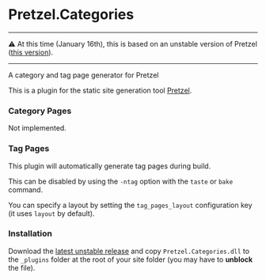 # Pretzel.Categories

----

:warning: At this time (January 16th), this is based on an unstable version of Pretzel ([this version](https://ci.appveyor.com/project/laedit/pretzel/build/0.3.1-ci.18%20(Build%20311)/artifacts)).

-----

A category and tag page generator for Pretzel

This is a plugin for the static site generation tool [Pretzel](https://github.com/Code52/pretzel).

### Category Pages

Not implemented.

### Tag Pages

This plugin will automatically generate tag pages during build.

This can be disabled by using the `-ntag` option with the `taste` or `bake` command.

You can specify a layout by setting the `tag_pages_layout` configuration key (it uses `layout` by default).

### Installation

Download the [latest unstable release](https://ci.appveyor.com/project/k94ll13nn3/pretzel-categories) and copy `Pretzel.Categories.dll` to the `_plugins` folder at the root of your site folder (you may have to **unblock** the file).

<!---
Download the [latest release](https://github.com/k94ll13nn3/Pretzel.Categories/releases/latest) and copy `Pretzel.Categories.dll` to the `_plugins` folder at the root of your site folder (you may have to **unblock** the file).
-->
